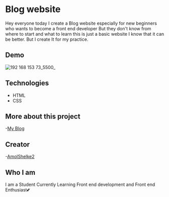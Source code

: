 # Blog website

Hey everyone today I create a Blog website especially for new beginners who wants to become a front end developer But they don't know from where to start and what to learn this is just a basic website I know that it can be better. But I create It for my practice.

## Demo
![192 168 153 73_5500_](https://user-images.githubusercontent.com/95171638/147848340-795a56a8-78ff-4b21-8de1-e36570ddfeb5.png)


## Technologies

- HTML
- CSS

## More about this project

-[My Blog](https://blog-website-omega.vercel.app/)

## Creator

-[AmolShelke2](https://github.com/AmolShelke2)

## Who I am

I am a Student Currently Learning Front end development and Front end Enthusiast💕

